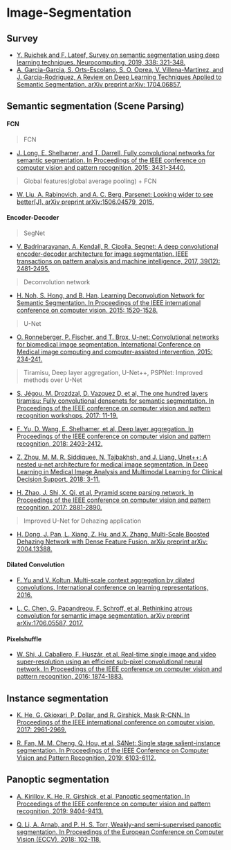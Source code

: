 # Image-Segmentation
## Survey

* [Y. Ruichek and F. Lateef, Survey on semantic segmentation using deep learning techniques. Neurocomputing, 2019, 338: 321-348.](https://www.sciencedirect.com/science/article/abs/pii/S092523121930181X)
* [A. Garcia-Garcia, S. Orts-Escolano, S. O. Oprea, V. Villena-Martinez, and J. Garcia-Rodriguez, A Review on Deep Learning Techniques Applied to Semantic Segmentation. arXiv preprint arXiv: 1704.06857.](https://arxiv.org/abs/1704.06857)

## Semantic segmentation (Scene Parsing)

#### FCN

> FCN

* [J. Long, E. Shelhamer, and T. Darrell, Fully convolutional networks for semantic segmentation. In Proceedings of the IEEE conference on computer vision and pattern recognition, 2015: 3431-3440.](https://www.cv-foundation.org/openaccess/content_cvpr_2015/papers/Long_Fully_Convolutional_Networks_2015_CVPR_paper.pdf)

> Global features(global average pooling) + FCN

* [W. Liu, A. Rabinovich, and A. C. Berg, Parsenet: Looking wider to see better[J]. arXiv preprint arXiv:1506.04579, 2015.](https://arxiv.org/abs/1506.04579)

#### Encoder-Decoder

> SegNet

* [V. Badrinarayanan, A. Kendall, R. Cipolla, Segnet: A deep convolutional encoder-decoder architecture for image segmentation. IEEE transactions on pattern analysis and machine intelligence, 2017, 39(12): 2481-2495.](https://arxiv.org/abs/1511.00561)

> Deconvolution network

* [H. Noh, S. Hong, and B. Han, Learning Deconvolution Network for Semantic Segmentation. In Proceedings of the IEEE international conference on computer vision. 2015: 1520-1528.](https://www.cv-foundation.org/openaccess/content_iccv_2015/html/Noh_Learning_Deconvolution_Network_ICCV_2015_paper.html)

> U-Net

* [O. Ronneberger, P. Fischer, and T. Brox, U-net: Convolutional networks for biomedical image segmentation. International Conference on Medical image computing and computer-assisted intervention, 2015: 234-241.](https://arxiv.org/pdf/1505.04597.pdf)

> Tiramisu, Deep layer aggregation, U-Net++, PSPNet: Improved methods over U-Net

* [S. Jégou, M. Drozdzal, D. Vazquez D, et al, The one hundred layers tiramisu: Fully convolutional densenets for semantic segmentation. In Proceedings of the IEEE conference on computer vision and pattern recognition workshops, 2017: 11-19.](https://arxiv.org/abs/1611.09326)

* [F. Yu, D. Wang, E. Shelhamer, et al, Deep layer aggregation. In Proceedings of the IEEE conference on computer vision and pattern recognition, 2018: 2403-2412.](http://openaccess.thecvf.com/content_cvpr_2018/papers/Yu_Deep_Layer_Aggregation_CVPR_2018_paper.pdf)

* [Z. Zhou, M. M. R. Siddiquee, N. Tajbakhsh, and J. Liang, Unet++: A nested u-net architecture for medical image segmentation. In Deep Learning in Medical Image Analysis and Multimodal Learning for Clinical Decision Support, 2018: 3-11.](https://arxiv.org/abs/1807.10165)

* [H. Zhao, J. Shi, X. Qi, et al, Pyramid scene parsing network. In Proceedings of the IEEE conference on computer vision and pattern recognition, 2017: 2881-2890.](http://openaccess.thecvf.com/content_cvpr_2017/papers/Zhao_Pyramid_Scene_Parsing_CVPR_2017_paper.pdf)

> Improved U-Net for Dehazing application

* [H. Dong, J. Pan, L. Xiang, Z. Hu, and X. Zhang, Multi-Scale Boosted Dehazing Network with Dense Feature Fusion. arXiv preprint arXiv: 2004.13388.](https://arxiv.org/abs/2004.13388)

#### Dilated Convolution

* [F. Yu and V. Koltun, Multi-scale context aggregation by dilated convolutions, International conference on learning representations, 2016.](https://arxiv.org/abs/1511.07122)

* [L. C. Chen, G. Papandreou, F. Schroff, et al, Rethinking atrous convolution for semantic image segmentation. arXiv preprint arXiv:1706.05587, 2017.](https://arxiv.org/pdf/1706.05587.pdf)

#### Pixelshuffle

* [W. Shi, J. Caballero, F. Huszár, et al, Real-time single image and video super-resolution using an efficient sub-pixel convolutional neural network. In Proceedings of the IEEE conference on computer vision and pattern recognition, 2016: 1874-1883.](https://www.cv-foundation.org/openaccess/content_cvpr_2016/papers/Shi_Real-Time_Single_Image_CVPR_2016_paper.pdf)

## Instance segmentation

* [K. He, G. Gkioxari, P. Dollar, and R. Girshick, Mask R-CNN. In Proceedings of the IEEE international conference on computer vision, 2017: 2961-2969.](http://openaccess.thecvf.com/content_ICCV_2017/papers/He_Mask_R-CNN_ICCV_2017_paper.pdf)

* [R. Fan, M. M. Cheng, Q. Hou, et al, S4Net: Single stage salient-instance segmentation. In Proceedings of the IEEE Conference on Computer Vision and Pattern Recognition, 2019: 6103-6112.](http://openaccess.thecvf.com/content_CVPR_2019/papers/Fan_S4Net_Single_Stage_Salient-Instance_Segmentation_CVPR_2019_paper.pdf)

## Panoptic segmentation

* [A. Kirillov, K. He, R. Girshick, et al, Panoptic segmentation. In Proceedings of the IEEE conference on computer vision and pattern recognition, 2019: 9404-9413.](http://openaccess.thecvf.com/content_CVPR_2019/papers/Kirillov_Panoptic_Segmentation_CVPR_2019_paper.pdf)

* [Q. Li, A. Arnab, and P. H. S. Torr, Weakly-and semi-supervised panoptic segmentation. In Proceedings of the European Conference on Computer Vision (ECCV), 2018: 102-118.](http://openaccess.thecvf.com/content_ECCV_2018/papers/Anurag_Arnab_Weakly-_and_Semi-Supervised_ECCV_2018_paper.pdf)

